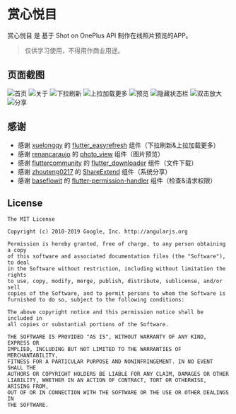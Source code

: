 # 赏心悦目

赏心悦目 是 基于 Shot on OnePlus API 制作在线照片预览的APP。

> 仅供学习使用，不得用作商业用途。

## 页面截图
![首页](./screen/首页.jpg)
![关于](./screen/关于.jpg)
![下拉刷新](./screen/下拉刷新.jpg)
![上拉加载更多](./screen/上拉加载更多.jpg)
![预览](./screen/预览.jpg)
![隐藏状态栏](./screen/隐藏状态栏.jpg)
![双击放大](./screen/双击放大.jpg)
![分享](./screen/分享.jpg)

## 感谢
- 感谢 [xuelongqy](https://github.com/xuelongqy) 的 [flutter_easyrefresh](https://github.com/xuelongqy/flutter_easyrefresh) 组件（下拉刷新&上拉加载更多）
- 感谢 [renancaraujo](https://github.com/renancaraujo) 的 [photo_view](https://github.com/renancaraujo/photo_view) 组件（图片预览）
- 感谢 [fluttercommunity](https://github.com/fluttercommunity) 的 [flutter_downloader](https://github.com/fluttercommunity/flutter_downloader) 组件（文件下载）
- 感谢 [zhouteng0217](https://github.com/zhouteng0217) 的 [ShareExtend](https://github.com/zhouteng0217/ShareExtend) 组件（系统分享）
- 感谢 [baseflowit](https://github.com/baseflowit) 的 [flutter-permission-handler](https://github.com/baseflowit/flutter-permission-handler) 组件（检查&请求权限）

## License
```license
The MIT License

Copyright (c) 2010-2019 Google, Inc. http://angularjs.org

Permission is hereby granted, free of charge, to any person obtaining a copy
of this software and associated documentation files (the "Software"), to deal
in the Software without restriction, including without limitation the rights
to use, copy, modify, merge, publish, distribute, sublicense, and/or sell
copies of the Software, and to permit persons to whom the Software is
furnished to do so, subject to the following conditions:

The above copyright notice and this permission notice shall be included in
all copies or substantial portions of the Software.

THE SOFTWARE IS PROVIDED "AS IS", WITHOUT WARRANTY OF ANY KIND, EXPRESS OR
IMPLIED, INCLUDING BUT NOT LIMITED TO THE WARRANTIES OF MERCHANTABILITY,
FITNESS FOR A PARTICULAR PURPOSE AND NONINFRINGEMENT. IN NO EVENT SHALL THE
AUTHORS OR COPYRIGHT HOLDERS BE LIABLE FOR ANY CLAIM, DAMAGES OR OTHER
LIABILITY, WHETHER IN AN ACTION OF CONTRACT, TORT OR OTHERWISE, ARISING FROM,
OUT OF OR IN CONNECTION WITH THE SOFTWARE OR THE USE OR OTHER DEALINGS IN
THE SOFTWARE.
```